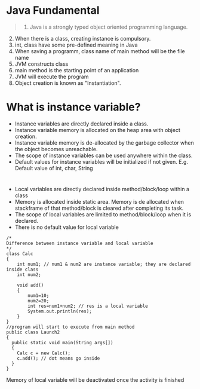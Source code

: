 # Java Fundamental
 > 1. Java is a strongly typed object oriented programming language.
2.  When there is a class, creating instance is compulsory.
3.  int, class have some pre-defined meaning in Java
4. When saving a programm, class name of main method will be the file name
5. JVM constructs class
6. main method is the starting point of an application
7. JVM will execute the program
8. Object creation is known as "Instantiation".
# What is instance variable?
- Instance variables are directly declared inside a class.
- Instance variable memory is allocated on the heap area with object creation.
- Instance variable memory is de-allocated by the garbage collector when the object becomes unreachable.
- The scope of instance variables can be used anywhere within the class.
- Default values for instance variables will be initialized if not given. E.g. Default value of int, char, String
# 
- Local variables are directly declared inside method/block/loop within a class
- Memory is allocated inside static area. Memory is de allocated when stackframe of that method/block is cleared after completing its task.
- The scope of local variables are limited to method/block/loop when it is declared.
- There is no default value for local variable
  
~~~
/*
Difference between instance variable and local variable
*/
class Calc
{
    int num1; // num1 & num2 are instance variable; they are declared inside class
    int num2;
    
    void add()
    {
        num1=10;
        num2=20;
        int res=num1+num2; // res is a local variable
        System.out.println(res);
    }
}
//program will start to execute from main method
public class Launch2
{
  public static void main(String args[]) 
  {
    Calc c = new Calc();
    c.add(); // dot means go inside
  }
}
~~~
Memory of local variable will be deactivated once the activity is finished
